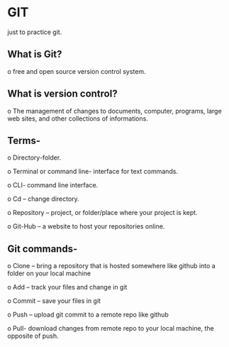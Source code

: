 # GIT
just to practice git.

## What is Git?

  o	free and open source version control system.

## What is version control?

  o	The management of changes to documents, computer, programs, large web sites, and other collections of informations.

## Terms-

  o	Directory-folder.
  
  o	Terminal or command line- interface for text commands.
  
  o	CLI- command line interface.
  
  o	Cd – change directory.
  
  o	Repository – project, or folder/place where your project is kept.
  
  o	Git-Hub – a website to host your repositories online.


## Git commands-
  o	Clone – bring a repository that is hosted somewhere like github into a folder on your local machine
  
  o	Add – track your files and change in git
  
  o	Commit – save your files in git
  
  o	Push – upload git commit to a remote repo like github
  
  o	Pull- download changes from remote repo to your local machine, the opposite of push.

